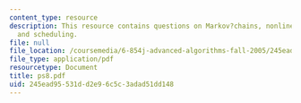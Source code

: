 ```yaml
---
content_type: resource
description: This resource contains questions on Markov?chains, nonlinear?programs,
  and scheduling.
file: null
file_location: /coursemedia/6-854j-advanced-algorithms-fall-2005/245ead95531dd2e96c5c3adad51dd148_ps8.pdf
file_type: application/pdf
resourcetype: Document
title: ps8.pdf
uid: 245ead95-531d-d2e9-6c5c-3adad51dd148
---
```

